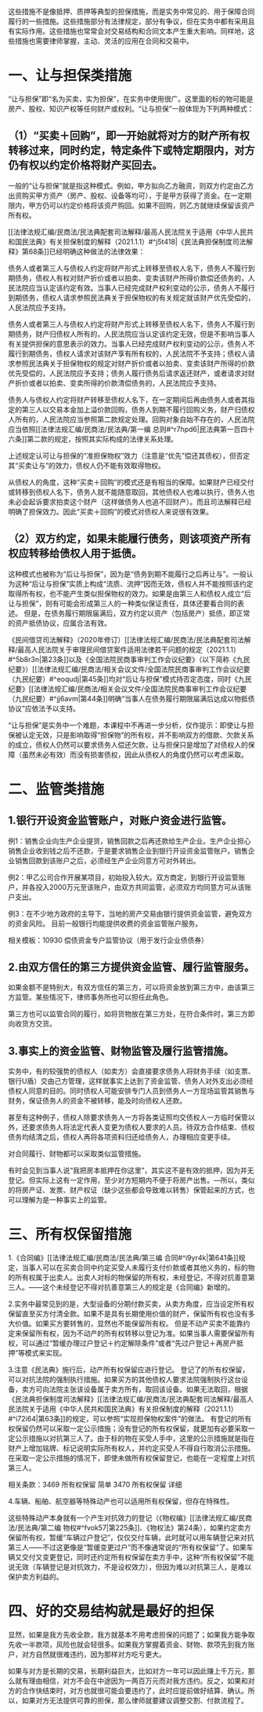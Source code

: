 这些措施不是像抵押、质押等典型的担保措施，而是实务中常见的、用于保障合同履行的一些措施。这些措施部分有法律规定，部分有争议，但在实务中都有采用且有实际作用。这些措施也常常会对交易结构和合同文本产生重大影响。同样地，这些措施也需要律师掌握，主动、灵活的应用在合同和交易中。
# 一、让与担保类措施
“让与担保”即“名为买卖，实为担保”，在实务中使用很广。这里面的标的物可能是房产、股权、知识产权等任何财产或权利。“让与担保”一般体现为下列两种模式：
## （1）“买卖＋回购”，即一开始就将对方的财产所有权转移过来，同时约定，特定条件下或特定期限内，对方仍有权以约定价格将财产买回去。
一般的“让与担保”就是指这种模式。例如，甲方拟向乙方融资，则双方约定由乙方出资购买甲方资产（房产、股权、设备等均可），于是甲方获得了资金。在一定期限内，甲方仍可以约定价格将该资产购回。如果不回购，则乙方就继续保留该资产所有权。

[[法律法规汇编/民商法/民法典配套司法解释/最高人民法院关于适用《中华人民共和国民法典》有关担保制度的解释（2021.1.1）#^j5t418|《民法典担保制度司法解释》第68条]]已经明确这种做法的法律效果：

债务人或者第三人与债权人约定将财产形式上转移至债权人名下，债务人不履行到期债务，债权人有权对财产折价或者以拍卖、变卖该财产所得价款偿还债务的，人民法院应当认定该约定有效。当事人已经完成财产权利变动的公示，债务人不履行到期债务，债权人请求参照民法典关于担保物权的有关规定就该财产优先受偿的，人民法院应予支持。

债务人或者第三人与债权人约定将财产形式上转移至债权人名下，债务人不履行到期债务，财产归债权人所有的，人民法院应当认定该约定无效，但是不影响当事人有关提供担保的意思表示的效力。当事人已经完成财产权利变动的公示，债务人不履行到期债务，债权人请求对该财产享有所有权的，人民法院不予支持；债权人请求参照民法典关于担保物权的规定对财产折价或者以拍卖、变卖该财产所得的价款优先受偿的，人民法院应予支持；债务人履行债务后请求返还财产，或者请求对财产折价或者以拍卖、变卖所得的价款清偿债务的，人民法院应予支持。

债务人与债权人约定将财产转移至债权人名下，在一定期间后再由债务人或者其指定的第三人以交易本金加上溢价款回购，债务人到期不履行回购义务，财产归债权人所有的，人民法院应当参照第二款规定处理。回购对象自始不存在的，人民法院应当依照[[法律法规汇编/民商法/民法典/第一编 总则#^r7hpd6|民法典第一百四十六条]]第二款的规定，按照其实际构成的法律关系处理。

上述规定认可让与担保的“准担保物权”效力（注意是“优先”偿还其债权），但否定其“买卖让与”的效力，债权人仍不能有效取得物权。

从债权人的角度，这种“买卖＋回购”的模式还是有相当的保障。如果财产已经交付或转移到债权人名下，债务人就不能随意取回，其他债权人也难以执行，债务人也未必会起诉要求拍卖这个财产（这样做债务人也追不回财产）。而且司法解释已经明确了担保效力。因此“买卖＋回购”的模式对债权人来说很有效果。
## （2）双方约定，如果未能履行债务，则该项资产所有权应转移给债权人用于抵债。
这种模式也被称为“后让与担保”，因为是“债务到期不能履行之后再让与”。一般认为这种“后让与担保”实质上构成“流质、流押”因而无效，债权人并不能按照该约定取得所有权，也不能产生类似担保物权的效力。如果是由第三人和债权人成立“后让与担保”，则有可能会形成第三人的一种类似保证责任，具体还要看合同的表述。
但是，在债务履行期限届满后，双方约定以资产（包括房产）抵债，即正常的资产抵债协议，应属合法有效。

《民间借贷司法解释》（2020年修订）[[法律法规汇编/民商法/民法典配套司法解释/最高人民法院关于审理民间借贷案件适用法律若干问题的规定（2021.1.1）#^5b8r3n|第23条]]以及《全国法院民商事审判工作会议纪要》（以下简称《九民纪要》）[[法律法规汇编/民商法/相关会议文件/全国法院民商事审判工作会议纪要（九民纪要）#^eoqudj|第45条]]均对“后让与担保”模式持否定态度，同时《九民纪要》[[法律法规汇编/民商法/相关会议文件/全国法院民商事审判工作会议纪要（九民纪要）#^jj6avm|第44条]]明确“当事人在债务履行期限届满后达成以物抵债协议”应依法予以支持。

“让与担保”是实务中一个难题，本课程中不再进一步分析，仅作提示：即使让与担保被认定无效，只是影响取得“担保物”的所有权，并不影响双方的借款、欠款关系的成立，债权人仍然可以要求债务人偿还欠款，让与担保只是增加了对债权人的保障（虽然未必有效）而没有损害债权，因此从债权人的角度仍然可以考虑采取。
# 二、监管类措施
## 1.银行开设资金监管账户，对账户资金进行监管。
例1：销售企业向生产企业提货，销售回款之后再还款给生产企业。生产企业担心销售企业收到钱之后不还款，于是要求销售企业到银行开设资金监管账户。销售企业销售回款到该账户之后，必须经生产企业同意方可对外转出。

例2：甲乙公司合作开展某项目，初始投入较大。双方商定，到银行开设监管账户，并各投入2000万元至该账户，由双方共同监管，必须双方均同意方可从该账户支出。

例3：在不少地方政府的主导下，当地的房产交易由银行提供资金监管，避免双方的资金风险。
目前一般银行均能提供收费的资金监管账户服务。

相关模板：10930 偿债资金专户监管协议（用于发行企业债债券）
## 2.由双方信任的第三方提供资金监管、履行监管服务。
如果金额不是特别大，有双方信任的第三方，可以将资金放到第三方中，由该第三方监管。某些情况下，律师事务所也可以担任此角色。

第三方也可以监管合同的履行，如将货物放在第三方处，在符合条件时，第三方即向收货方交货。
## 3.事实上的资金监管、财物监管及履行监管措施。
实务中，有的较强势的债权人（如卖方）会直接要求债务人将财务手续（如支票、银行U盾）交由己方管理，这样就事实上达到了资金监管、债务人对外支出必须经债权人同意的目的。同时债权人可能安排专门人员到债务人一方现场监管其销售与财务，保证债务人的资金不被转移，能及时向债权人还款。

甚至有这种例子，债权人除要求债务人一方将各类证照均交债权人一方临时保管以外，还要求债务人将法定代表人变更为债权人要求的人员。待双方合作结束、债权债务均结清之后，债权人再将各项资料归还给债务人，办理相应变更手续。

对合同履行、财物都可以采取类似监管措施。

有时会见到当事人说“我把房本抵押在你这里”，其实这不是有效的抵押，因为并无登记。但实际上这有一定作用，至少对方短期内不便于将房产出售。—所以，类似的将房产证、发票、财产权证（缺少这些都会导致难以转售）保管起来的方式，也可以理解为是一种事实上的监管。
# 三、所有权保留措施
1.《合同编》[[法律法规汇编/民商法/民法典/第三编 合同#^i9yr4k|第641条]]规定，当事人可以在买卖合同中约定买受人未履行支付价款或者其他义务的，标的物的所有权属于出卖人。出卖人对标的物保留的所有权，未经登记，不得对抗善意第三人。——这个未经登记不得对抗善意第三人的规定是《合同编》新增的。

2.实务中最常见到的是，大型设备的分期付款买卖，从卖方角度，应当设定所有权保留直至买方付清全款。如果不是具有长期使用价值的财产，保留所有权也没有多大价值。如果买方要转售的，显然也不能保留所有权。
但是不动产买卖不能靠约定来保留所有权，因为不动产的所有权转移以登记为准。如果当事人需要保留所有权，可以通过“暂缓办理过户登记＋约定解除条件”或者“先过户登记＋再房产抵押”等模式来实现。

3.注意《民法典》施行后，动产所有权保留应进行登记。
登记了的所有权保留，可以对抗法院的强制执行措施。如果买方的其他债权人要求法院强制执行这台设备，卖方可向法院主张该设备属于卖方所有，取回该设备。如果无法取回，根据《民法典担保制度司法解释》[[法律法规汇编/民商法/民法典配套司法解释/最高人民法院关于适用《中华人民共和国民法典》有关担保制度的解释（2021.1.1）#^i72i64|第63条]]的规定，可以参照“实现担保物权案件”的做法。
有登记的所有权保留仍然可以采取一定公示措施；没有登记的所有权保留，就更加有必要采取一定公示措施以对抗第三人了。由于标的物在买受人手中，这里的公示措施就是指在财产上增加铭牌、标记说明实际所有权人，并约定买受人不得自行取消公示措施。
在采取一定公示措施的情况下，即使未做所有权保留登记，也能在一定程度上对抗第三人。

相关条款：3469 所有权保留 简单 3470 所有权保留 详细

4.车辆、船舶、航空器等特殊动产也可以适用所有权保留，但存在特殊性。

这些特殊动产本身就有一个产生对抗效力的登记（《物权编》[[法律法规汇编/民商法/民法典/第二编 物权#^fvok57|第225条]]、《物权法》第24条），如果约定卖方保留所有权，暂缓“车辆过户登记”，仅仅交付车辆，此时就可以用车辆登记来对抗第三人——不过这更像是“暂缓变更过户”而不像通常说的“所有权保留”了。如果车辆又交付又变更登记，同时还约定所有权保留在卖方手中，这种“所有权保留”不能说无效（车辆登记是对抗效力，不是设权效力），但因为难以对抗第三人，是难以保护卖方利益的。
# 四、好的交易结构就是最好的担保
显然，如果是我方先收全款，我方就基本不用考虑担保的问题了；如果我方能争取先收一半款项，风险也就会轻很多。如果我方掌握着资金、财物、款项先到我方账户，对方自然就很难违约，因为那样对方吃亏更大。

如果与对方是长期的交易，长期利益巨大，比如对方一年可以因此赚上千万元，那么就有理由相信，对方不会在中途因为一两百万元而对我方违约。反之，如果和对方的合作快结束时，对方也就很可能会要违约了，此时应提前做好结算、确认。所以，如果对方无法提供可靠的担保，那么律师就要建议调整交割、付款流程了。